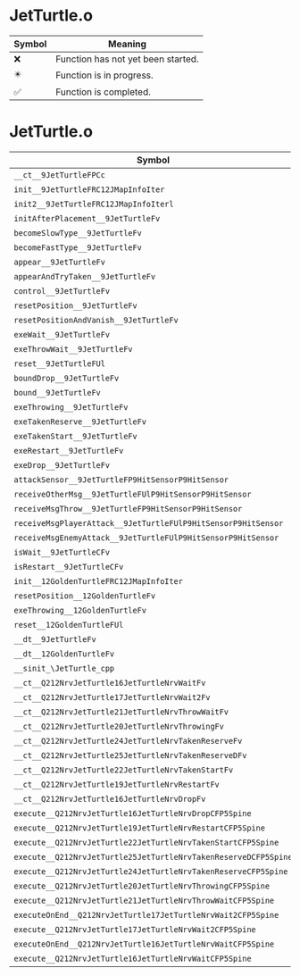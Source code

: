 # JetTurtle.o
| Symbol | Meaning 
| ------------- | ------------- 
| :x: | Function has not yet been started. 
| :eight_pointed_black_star: | Function is in progress. 
| :white_check_mark: | Function is completed. 


# JetTurtle.o
| Symbol | Decompiled? |
| ------------- | ------------- |
| `__ct__9JetTurtleFPCc` | :x: |
| `init__9JetTurtleFRC12JMapInfoIter` | :x: |
| `init2__9JetTurtleFRC12JMapInfoIterl` | :x: |
| `initAfterPlacement__9JetTurtleFv` | :x: |
| `becomeSlowType__9JetTurtleFv` | :x: |
| `becomeFastType__9JetTurtleFv` | :x: |
| `appear__9JetTurtleFv` | :x: |
| `appearAndTryTaken__9JetTurtleFv` | :x: |
| `control__9JetTurtleFv` | :x: |
| `resetPosition__9JetTurtleFv` | :x: |
| `resetPositionAndVanish__9JetTurtleFv` | :x: |
| `exeWait__9JetTurtleFv` | :x: |
| `exeThrowWait__9JetTurtleFv` | :x: |
| `reset__9JetTurtleFUl` | :x: |
| `boundDrop__9JetTurtleFv` | :x: |
| `bound__9JetTurtleFv` | :x: |
| `exeThrowing__9JetTurtleFv` | :x: |
| `exeTakenReserve__9JetTurtleFv` | :x: |
| `exeTakenStart__9JetTurtleFv` | :x: |
| `exeRestart__9JetTurtleFv` | :x: |
| `exeDrop__9JetTurtleFv` | :x: |
| `attackSensor__9JetTurtleFP9HitSensorP9HitSensor` | :x: |
| `receiveOtherMsg__9JetTurtleFUlP9HitSensorP9HitSensor` | :x: |
| `receiveMsgThrow__9JetTurtleFP9HitSensorP9HitSensor` | :x: |
| `receiveMsgPlayerAttack__9JetTurtleFUlP9HitSensorP9HitSensor` | :x: |
| `receiveMsgEnemyAttack__9JetTurtleFUlP9HitSensorP9HitSensor` | :x: |
| `isWait__9JetTurtleCFv` | :x: |
| `isRestart__9JetTurtleCFv` | :x: |
| `init__12GoldenTurtleFRC12JMapInfoIter` | :x: |
| `resetPosition__12GoldenTurtleFv` | :x: |
| `exeThrowing__12GoldenTurtleFv` | :x: |
| `reset__12GoldenTurtleFUl` | :x: |
| `__dt__9JetTurtleFv` | :x: |
| `__dt__12GoldenTurtleFv` | :x: |
| `__sinit_\JetTurtle_cpp` | :x: |
| `__ct__Q212NrvJetTurtle16JetTurtleNrvWaitFv` | :x: |
| `__ct__Q212NrvJetTurtle17JetTurtleNrvWait2Fv` | :x: |
| `__ct__Q212NrvJetTurtle21JetTurtleNrvThrowWaitFv` | :x: |
| `__ct__Q212NrvJetTurtle20JetTurtleNrvThrowingFv` | :x: |
| `__ct__Q212NrvJetTurtle24JetTurtleNrvTakenReserveFv` | :x: |
| `__ct__Q212NrvJetTurtle25JetTurtleNrvTakenReserveDFv` | :x: |
| `__ct__Q212NrvJetTurtle22JetTurtleNrvTakenStartFv` | :x: |
| `__ct__Q212NrvJetTurtle19JetTurtleNrvRestartFv` | :x: |
| `__ct__Q212NrvJetTurtle16JetTurtleNrvDropFv` | :x: |
| `execute__Q212NrvJetTurtle16JetTurtleNrvDropCFP5Spine` | :x: |
| `execute__Q212NrvJetTurtle19JetTurtleNrvRestartCFP5Spine` | :x: |
| `execute__Q212NrvJetTurtle22JetTurtleNrvTakenStartCFP5Spine` | :x: |
| `execute__Q212NrvJetTurtle25JetTurtleNrvTakenReserveDCFP5Spine` | :x: |
| `execute__Q212NrvJetTurtle24JetTurtleNrvTakenReserveCFP5Spine` | :x: |
| `execute__Q212NrvJetTurtle20JetTurtleNrvThrowingCFP5Spine` | :x: |
| `execute__Q212NrvJetTurtle21JetTurtleNrvThrowWaitCFP5Spine` | :x: |
| `executeOnEnd__Q212NrvJetTurtle17JetTurtleNrvWait2CFP5Spine` | :x: |
| `execute__Q212NrvJetTurtle17JetTurtleNrvWait2CFP5Spine` | :x: |
| `executeOnEnd__Q212NrvJetTurtle16JetTurtleNrvWaitCFP5Spine` | :x: |
| `execute__Q212NrvJetTurtle16JetTurtleNrvWaitCFP5Spine` | :x: |

